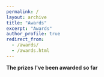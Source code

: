 ```yaml
---
permalink: /
layout: archive
title: "Awards"
excerpt: "Awards"
author_profile: true
redirect_from: 
  - /awards/
  - /awards.html
---
```




**The prizes I've been awarded so far**
